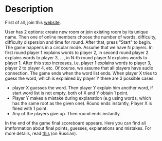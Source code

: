 # Description

First of all, join this [website](https://hat.alekseev.tk).

User has 2 options: create new room or join existing room by its unique name. Then one of online members choose the number of words, difficulty, difficulty dispersion and time for round. After that, press "Start" to begin. The game happens in a circular mode. Assume that we have N players. 
In first round player 1 explains words to player 2, in second round player 2 explains words to player 3, ..., in  N-th round player N explains words to player 1. After this step increases, i.e. player 1 explains words to player 3, player 2 to player 4, etc. 
Of course, we assume that all players have audio connection. The game ends when the word list ends.
When player X tries to guess the word, which is explained by player Y there are 3 possible cases:

- player X guesses the word. Then player Y explain him another word, if start word list is not empty, both of X and Y obtain 1 point.
- Player Y makes a mistake during explanation (e.g using words, which has the same root as the given one). Round ends instantly, Player X is fined with 1 point.
- Any of the players give up. Then round ends instantly.

In the end of the game final scoreboard appears. Here you can find all imnformation about final points, guesses, explanations and mistakes.
For more details, read [this](http://thehat.ru/rules/) (on Russian).

